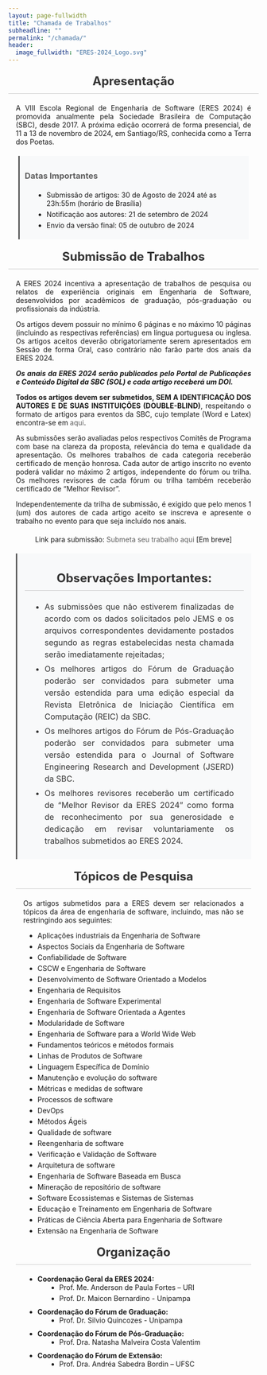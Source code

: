```yaml
---
layout: page-fullwidth
title: "Chamada de Trabalhos"
subheadline: ""
permalink: "/chamada/"
header:
  image_fullwidth: "ERES-2024_Logo.svg"
---
```


<style>
  header {
    margin-bottom: 30px;
  }

  h1, h2, h3 {
    color: #333;
    text-align: center;
    margin: 20px 0;
  }

  h2 {
    font-size: 24px;
    padding-bottom: 10px;
    border-bottom: 1px solid #cbcbcb;
  }

  .text {
    text-align: justify;
    padding: 0 15px;
  }

  ul {
    margin: 10px 20px;
    list-style-type: disc;
  }

  li {
    margin-bottom: 5px;
  }

  .important-dates {
    background-color: #f8f9fa;
    border-left: 3px solid #5e5e5e;
    padding: 10px;
    margin: 20px;
  }

  .important-dates h3 {
    text-align: left;
    color: #5e5e5e;
  }

  .submission-link {
    text-align: center;
    margin-top: 20px;
  }

  a {
    color: #5e5e5e;
    text-decoration: none;
  }

  a:hover {
    text-decoration: underline;
  }

  .text-strong {
    font-weight: bold;
    font-style: italic; 
  }

  .important-observations {
    background-color: #f8f9fa;
    padding: 15px;
    border-left: 3px solid #5e5e5e;
    margin: 20px 0;
  }

  .important-observations ul {
    padding-left: 20px;
  }

  .important-observations li {
    font-size: 16px;
    line-height: 1.5;
    color: #333;
  }
</style>

<main>
  <section>
    <h2>Apresentação</h2>
    <p class="text">A VIII Escola Regional de Engenharia de Software (ERES 2024) é promovida anualmente pela Sociedade Brasileira de Computação (SBC), desde 2017. A próxima edição ocorrerá de forma presencial, de 11 a 13 de novembro de 2024, em Santiago/RS, conhecida como a Terra dos Poetas.</p>
  </section>

  <section class="important-dates">
    <h3>Datas Importantes</h3>
    <ul>
      <li>Submissão de artigos: 30 de Agosto de 2024 até as 23h:55m (horário de Brasília)</li>
      <li>Notificação aos autores: 21 de setembro de 2024</li>
      <li>Envio da versão final: 05 de outubro de 2024</li>
    </ul>
  </section>

  <section>
    <h2>Submissão de Trabalhos</h2>
    <p class="text">
      A ERES 2024 incentiva a apresentação de trabalhos de pesquisa ou relatos de experiência originais em Engenharia de Software, desenvolvidos por acadêmicos de graduação, pós-graduação ou profissionais da indústria.
    </p>
    <p class="text">
      Os artigos devem possuir no mínimo 6 páginas e no máximo 10 páginas (incluindo as respectivas referências) em língua portuguesa ou inglesa. Os artigos aceitos deverão obrigatoriamente serem apresentados em Sessão de forma Oral, caso contrário não farão parte dos anais da ERES 2024.
    </p>
    <p class="text text-strong">
      Os anais da ERES 2024 serão publicados pelo Portal de Publicações e Conteúdo Digital da SBC (SOL) e cada artigo receberá um DOI.
    </p>
    <p class="text">
      <strong>Todos os artigos devem ser submetidos, SEM A IDENTIFICAÇÃO DOS AUTORES E DE SUAS INSTITUIÇÕES (DOUBLE-BLIND)</strong>, respeitando o formato de artigos para eventos da SBC, cujo template (Word e Latex) encontra-se em <a href="https://www.sbc.org.br/documentos-da-sbc/category/169-templates-para-artigos-e-capitulos-de-livros" target="_blank">aqui</a>.
    </p>
    <p class="text">
      As submissões serão avaliadas pelos respectivos Comitês de Programa com base na clareza da proposta, relevância do tema e qualidade da apresentação. Os melhores trabalhos de cada categoria receberão certificado de menção honrosa. Cada autor de artigo inscrito no evento poderá validar no máximo 2 artigos, independente do fórum ou trilha. Os melhores revisores de cada fórum ou trilha também receberão certificado de “Melhor Revisor”.
    </p>
    <p class="text">
      Independentemente da trilha de submissão, é exigido que pelo menos 1 (um) dos autores de cada artigo aceito se inscreva e apresente o trabalho no evento para que seja incluído nos anais. 
    </p>
    <p class="submission-link">Link para submissão: <a href="https://jems.sbc.org.br/eres2024">Submeta seu trabalho aqui</a> [Em breve]</p>
  </section>

  <section class="text"> 
    <div class="important-observations">
      <h2>Observações Importantes:</h2>
      <ul>
        <li>As submissões que não estiverem finalizadas de acordo com os dados solicitados pelo JEMS e os arquivos correspondentes devidamente postados segundo as regras estabelecidas nesta chamada serão imediatamente rejeitadas;</li>
        <li>Os melhores artigos do Fórum de Graduação poderão ser convidados para submeter uma versão estendida para uma edição especial da Revista Eletrônica de Iniciação Científica em Computação (REIC) da SBC.</li>
        <li>Os melhores artigos do Fórum de Pós-Graduação poderão ser convidados para submeter uma versão estendida para o Journal of Software Engineering Research and Development (JSERD) da SBC.</li>
        <li>Os melhores revisores receberão um certificado de “Melhor Revisor da ERES 2024” como forma de reconhecimento por sua generosidade e dedicação em revisar voluntariamente os trabalhos submetidos ao ERES 2024.</li>
      </ul>
    </div>
  </section>

  <section class="text">
    <h2>Tópicos de Pesquisa</h2>
    <p class="text">Os artigos submetidos para a ERES devem ser relacionados a tópicos da área de engenharia de software, incluindo, mas não se restringindo aos seguintes:</p>
    <ul>
        <li>Aplicações industriais da Engenharia de Software</li>
        <li>Aspectos Sociais da Engenharia de Software</li>
        <li>Confiabilidade de Software</li>
        <li>CSCW e Engenharia de Software</li>
        <li>Desenvolvimento de Software Orientado a Modelos</li>
        <li>Engenharia de Requisitos</li>
        <li>Engenharia de Software Experimental</li>
        <li>Engenharia de Software Orientada a Agentes</li>
        <li>Modularidade de Software</li>
        <li>Engenharia de Software para a World Wide Web</li>
        <li>Fundamentos teóricos e métodos formais</li>
        <li>Linhas de Produtos de Software</li>
        <li>Linguagem Específica de Domínio</li>
        <li>Manutenção e evolução do software</li>
        <li>Métricas e medidas de software</li>
        <li>Processos de software</li>
        <li>DevOps</li>
        <li>Métodos Ágeis</li>
        <li>Qualidade de software</li>
        <li>Reengenharia de software</li>
        <li>Verificação e Validação de Software</li>
        <li>Arquitetura de software</li>
        <li>Engenharia de Software Baseada em Busca</li>
        <li>Mineração de repositório de software</li>
        <li>Software Ecossistemas e Sistemas de Sistemas</li>
        <li>Educação e Treinamento em Engenharia de Software</li>
        <li>Práticas de Ciência Aberta para Engenharia de Software</li>
        <li>Extensão na Engenharia de Software</li>
    </ul>
  </section>

  <section class="text">
    <h2>Organização</h2>
    <ul>
        <li><strong>Coordenação Geral da ERES 2024:</strong>
          <ul>
            <li>Prof. Me. Anderson de Paula Fortes – URI</li>
            <li>Prof. Dr. Maicon Bernardino - Unipampa</li>
          </ul>
        </li>
        <li><strong>Coordenação do Fórum de Graduação:</strong>
          <ul>
            <li>Prof. Dr. Silvio Quincozes - Unipampa</li>
          </ul>
        </li>
        <li><strong>Coordenação do Fórum de Pós-Graduação:</strong>
          <ul>
            <li>Prof. Dra. Natasha Malveira Costa Valentim</li>
          </ul>
        </li>
        <li><strong>Coordenação do Fórum de Extensão:</strong>
          <ul>
            <li>Prof. Dra. Andréa Sabedra Bordin – UFSC</li>
          </ul>
        </li>
    </ul>
  </section>

</main>

